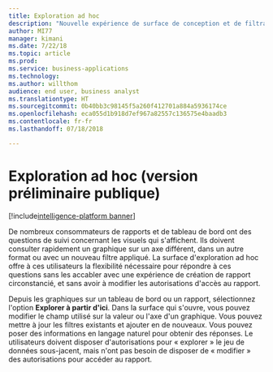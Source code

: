 ```yaml
---
title: Exploration ad hoc
description: "Nouvelle expérience de surface de conception et de filtrage pour que les utilisateurs finaux explorent davantage les visuels d'un tableau de bord ou d'un rapport, même sans modifier des autorisations d'accès à un rapport"
author: MI77
manager: kimani
ms.date: 7/22/18
ms.topic: article
ms.prod: 
ms.service: business-applications
ms.technology: 
ms.author: willthom
audience: end user, business analyst
ms.translationtype: HT
ms.sourcegitcommit: 0b40bb3c98145f5a260f412701a884a5936174ce
ms.openlocfilehash: eca055d1b918d7ef967a82557c136575e4baadb3
ms.contentlocale: fr-fr
ms.lasthandoff: 07/18/2018

---
```


# <a name="ad-hoc-exploration-public-preview"></a>Exploration ad hoc (version préliminaire publique)

[!include[intelligence-platform banner](../../includes/intelligence-platform.md)]



De nombreux consommateurs de rapports et de tableau de bord ont des questions de suivi concernant les visuels qui s'affichent. Ils doivent consulter rapidement un graphique sur un axe différent, dans un autre format ou avec un nouveau filtre appliqué. La surface d'exploration ad hoc offre à ces utilisateurs la flexibilité nécessaire pour répondre à ces questions sans les accabler avec une expérience de création de rapport circonstancié, et sans avoir à modifier les autorisations d'accès au rapport. 

Depuis les graphiques sur un tableau de bord ou un rapport, sélectionnez l'option **Explorer à partir d'ici**. Dans la surface qui s'ouvre, vous pouvez modifier le champ utilisé sur la valeur ou l'axe d'un graphique. Vous pouvez mettre à jour les filtres existants et ajouter en de nouveaux. Vous pouvez poser des informations en langage naturel pour obtenir des réponses. Le utilisateurs doivent disposer d'autorisations pour « explorer » le jeu de données sous-jacent, mais n'ont pas besoin de disposer de « modifier » des autorisations pour accéder au rapport.

<!--
### Who uses this feature
This feature is intended for end users and business analysts. 
## Status
### Development status
In development
#### Target timeframe
October ‘18
-->

